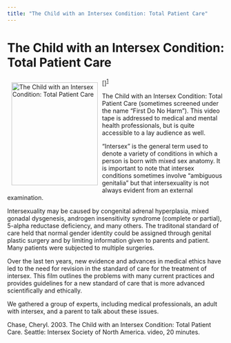 ```yaml
---
title: "The Child with an Intersex Condition: Total Patient Care"
---
```


# The Child with an Intersex Condition: Total Patient Care

 [<img src="/img/books/tpc.jpg" width=200 height=238 alt="The Child with an Intersex Condition: Total Patient Care" align=left hspace=10 vspace=10>]<sup class="footnote" id="fnrev20183162695d88eb3599939-1"><a href="#fn20183162695d88eb3599939-1">1</a></sup>  

<p>The Child with an Intersex Condition: Total Patient Care (sometimes screened under the name &#8220;First Do No Harm&#8221;). This video tape is addressed to medical and mental health professionals, but is quite accessible to a lay audience as well.  </p>

<p>&#8220;Intersex&#8221; is the general term used to denote a variety of conditions in which a person is born with mixed sex anatomy. It is important to note that intersex conditions sometimes involve &#8220;ambiguous genitalia&#8221; but that intersexuality is not always evident from an external examination.  </p>

<p>Intersexuality may be caused by congenital adrenal hyperplasia, mixed gonadal dysgenesis, androgen insensitivity syndrome (complete or partial), 5-alpha reductase deficiency, and many others. The traditonal standard of care held that normal gender identity could be assigned through genital plastic surgery and by limiting information given to parents and patient. Many patients were subjected to multiple surgeries.  </p>

<p>Over the last ten years, new evidence and advances in medical ethics have led to the need for revision in the standard of care for the treatment of intersex. This film outlines the problems with many current practices and provides guidelines for a new standard of care that is more advanced scientifically and ethically.  </p>

<p>We gathered a group of experts, including medical professionals, an adult with intersex, and a parent to talk about these issues.  </p>

<p>Chase, Cheryl. 2003. The Child with an Intersex Condition: Total Patient Care. Seattle: Intersex Society of North America. video, 20 minutes.</p>

 [1]: /donate
